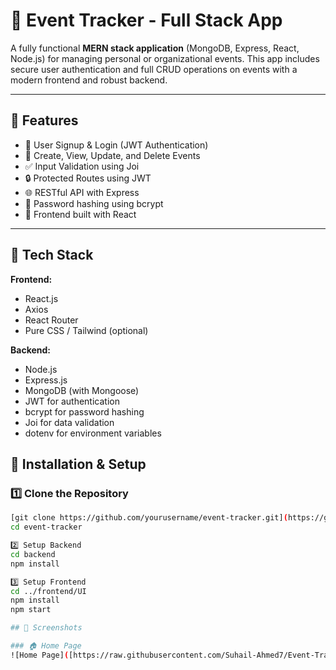 # 📅 Event Tracker - Full Stack App

A fully functional **MERN stack application** (MongoDB, Express, React, Node.js) for managing personal or organizational events. This app includes secure user authentication and full CRUD operations on events with a modern frontend and robust backend.

---

## 🚀 Features

- 🔐 User Signup & Login (JWT Authentication)
- 🧾 Create, View, Update, and Delete Events
- ✅ Input Validation using Joi
- 🔒 Protected Routes using JWT
- 🌐 RESTful API with Express
- 🧠 Password hashing using bcrypt
- 🎨 Frontend built with React

---

## 🧱 Tech Stack

**Frontend:**  
- React.js  
- Axios  
- React Router  
- Pure CSS / Tailwind (optional)

**Backend:**  
- Node.js  
- Express.js  
- MongoDB (with Mongoose)  
- JWT for authentication  
- bcrypt for password hashing  
- Joi for data validation  
- dotenv for environment variables




## 🔧 Installation & Setup

### 1️⃣ Clone the Repository

```bash
[git clone https://github.com/yourusername/event-tracker.git](https://github.com/Suhail-Ahmed7/Event-Tracker)
cd event-tracker

2️⃣ Setup Backend
cd backend
npm install

3️⃣ Setup Frontend
cd ../frontend/UI
npm install
npm start

## 📸 Screenshots

### 🏠 Home Page  
![Home Page]([https://raw.githubusercontent.com/Suhail-Ahmed7/Event-Tracker/main/home%20page.png](https://github.com/Suhail-Ahmed7/Event-Tracker/blob/e490f36d97dcfb059cafdd69c2ddbc2cd4c35e9b/Screenshots/home%20page.png))

